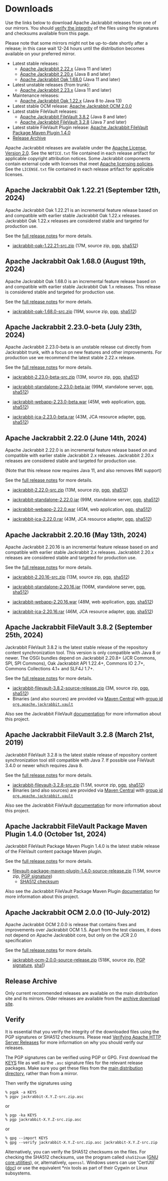 <!--
   Licensed to the Apache Software Foundation (ASF) under one or more
   contributor license agreements.  See the NOTICE file distributed with
   this work for additional information regarding copyright ownership.
   The ASF licenses this file to You under the Apache License, Version 2.0
   (the "License"); you may not use this file except in compliance with
   the License.  You may obtain a copy of the License at

       https://www.apache.org/licenses/LICENSE-2.0

   Unless required by applicable law or agreed to in writing, software
   distributed under the License is distributed on an "AS IS" BASIS,
   WITHOUT WARRANTIES OR CONDITIONS OF ANY KIND, either express or implied.
   See the License for the specific language governing permissions and
   limitations under the License.
-->

Downloads
=========

Use the links below to download Apache Jackrabbit releases from one of our
mirrors. You should [verify the integrity](#verify) of the files using
the signatures and checksums available from this page.

Please note that some mirrors might not be up-to-date shortly after a
release; in this case wait 12-24 hours until the distribution becomes available
on your preferred mirror.

* Latest stable releases:
    * [Apache Jackrabbit 2.22.x](#v2.22) (Java 11 and later)
    * [Apache Jackrabbit 2.20.x](#v2.20) (Java 8 and later)
    * [Apache Jackrabbit Oak 1.68.0](#latest) (Java 11 and later)
* Latest unstable releases (from trunk):
    * [Apache Jackrabbit 2.23.x](#v2.23) (Java 11 and later)
* Maintenance releases:
    * [Apache Jackrabbit Oak 1.22.x](#oak1.22) (Java 8 to Java 13)
* Latest stable OCM release: [Apache Jackrabbit OCM 2.0.0](#ocm)
* Latest stable FileVault releases:
    * [Apache Jackrabbit FileVault 3.8.2](#vlt) (Java 8 and later)
    * [Apache Jackrabbit FileVault 3.2.8](#vltjava7) (Java 7 and later)
* Latest stable FileVault Plugin release: [Apache Jackrabbit FileVault Package Maven Plugin 1.4.0](#vltplg)
* [Release Archive](#archive)

Apache Jackrabbit releases are available under the [Apache License, Version 2.0](https://www.apache.org/licenses/LICENSE-2.0).
See the `NOTICE.txt` file contained in each release artifact for applicable copyright attribution notices.
Some Jackrabbit components contain external code with licenses that meet [Apache licensing policies](https://www.apache.org/legal/resolved.html).
See the `LICENSE.txt` file contained in each release artifact for applicable licenses.




<a class='anchor' name='oak1.22'></a>
Apache Jackrabbit Oak 1.22.21 (September 12th, 2024)
----------------------------------------------------
Apache Jackrabbit Oak 1.22.21 is an incremental feature release based on
and compatible with earlier stable Jackrabbit Oak 1.22.x
releases. Jackrabbit Oak 1.22.x releases are considered stable and
targeted for production use.

See the [full release notes](https://downloads.apache.org/jackrabbit/oak/1.22.21/RELEASE-NOTES.txt) for more details.

* [jackrabbit-oak-1.22.21-src.zip](https://www.apache.org/dyn/closer.lua/jackrabbit/oak/1.22.21/jackrabbit-oak-1.22.21-src.zip)
    (17M, source zip, [pgp](https://downloads.apache.org/jackrabbit/oak/1.22.21/jackrabbit-oak-1.22.21-src.zip.asc), [sha512](https://downloads.apache.org/jackrabbit/oak/1.22.21/jackrabbit-oak-1.22.21-src.zip.sha512))




<a class='anchor' name='latest'></a>
Apache Jackrabbit Oak 1.68.0 (August 19th, 2024)
------------------------------------------------
Apache Jackrabbit Oak 1.68.0 is an incremental feature release based
on and compatible with earlier stable Jackrabbit Oak 1.x
releases. This release is considered stable and targeted for
production use.

See the [full release notes](https://downloads.apache.org/jackrabbit/oak/1.68.0/RELEASE-NOTES.txt) for more details.

* [jackrabbit-oak-1.68.0-src.zip](https://www.apache.org/dyn/closer.lua/jackrabbit/oak/1.68.0/jackrabbit-oak-1.68.0-src.zip)
    (19M, source zip, [pgp](https://downloads.apache.org/jackrabbit/oak/1.68.0/jackrabbit-oak-1.68.0-src.zip.asc), [sha512](https://downloads.apache.org/jackrabbit/oak/1.68.0/jackrabbit-oak-1.68.0-src.zip.sha512))




<a class='anchor' name='v2.23'></a>
Apache Jackrabbit 2.23.0-beta (July 23th, 2024)
-----------------------------------------------
Apache Jackrabbit 2.23.0-beta is an unstable release cut directly from
Jackrabbit trunk, with a focus on new features and other
improvements. For production use we recommend the latest stable 2.22.x
release.

See the [full release notes](https://downloads.apache.org/jackrabbit/2.23.0-beta/RELEASE-NOTES.txt) for more details.

* [jackrabbit-2.23.0-beta-src.zip](https://www.apache.org/dyn/closer.lua/jackrabbit/2.23.0-beta/jackrabbit-2.23.0-beta-src.zip)
    (13M, source zip, [pgp](https://downloads.apache.org/jackrabbit/2.23.0-beta/jackrabbit-2.23.0-beta-src.zip.asc), [sha512](https://downloads.apache.org/jackrabbit/2.23.0-beta/jackrabbit-2.23.0-beta-src.zip.sha512))

* [jackrabbit-standalone-2.23.0-beta.jar](https://www.apache.org/dyn/closer.lua/jackrabbit/2.23.0-beta/jackrabbit-standalone-2.23.0-beta.jar)
    (99M, standalone server, [pgp](https://downloads.apache.org/jackrabbit/2.23.0-beta/jackrabbit-standalone-2.23.0-beta.jar.asc), [sha512](https://downloads.apache.org/jackrabbit/2.23.0-beta/jackrabbit-standalone-2.23.0-beta.jar.sha512))

* [jackrabbit-webapp-2.23.0-beta.war](https://www.apache.org/dyn/closer.lua/jackrabbit/2.23.0-beta/jackrabbit-webapp-2.23.0-beta.war)
    (45M, web application, [pgp](https://downloads.apache.org/jackrabbit/2.23.0-beta/jackrabbit-webapp-2.23.0-beta.war.asc), [sha512](https://downloads.apache.org/jackrabbit/2.23.0-beta/jackrabbit-webapp-2.23.0-beta.war.sha512))

* [jackrabbit-jca-2.23.0-beta.rar](https://www.apache.org/dyn/closer.lua/jackrabbit/2.23.0-beta/jackrabbit-jca-2.23.0-beta.rar)
    (43M, JCA resource adapter, [pgp](https://downloads.apache.org/jackrabbit/2.23.0-beta/jackrabbit-jca-2.23.0-beta.rar.asc), [sha512](https://downloads.apache.org/jackrabbit/2.23.0-beta/jackrabbit-jca-2.23.0-beta.rar.sha512))





<a class='anchor' name='v2.22'></a>
Apache Jackrabbit 2.22.0 (June 14th, 2024)
------------------------------------------
Apache Jackrabbit 2.22.0 is an incremental feature release based on
and compatible with earlier stable Jackrabbit 2.x releases. Jackrabbit
2.20.x releases are considered stable and targeted for production use.

(Note that this release now requires Java 11, and also removes RMI support)

See the [full release notes](https://downloads.apache.org/jackrabbit/2.22.0/RELEASE-NOTES.txt) for more details.

* [jackrabbit-2.22.0-src.zip](https://www.apache.org/dyn/closer.lua/jackrabbit/2.22.0/jackrabbit-2.22.0-src.zip)
    (13M, source zip, [pgp](https://downloads.apache.org/jackrabbit/2.22.0/jackrabbit-2.22.0-src.zip.asc), [sha512](https://downloads.apache.org/jackrabbit/2.22.0/jackrabbit-2.22.0-src.zip.sha512))

* [jackrabbit-standalone-2.22.0.jar](https://www.apache.org/dyn/closer.lua/jackrabbit/2.22.0/jackrabbit-standalone-2.22.0.jar)
    (99M, standalone server, [pgp](https://downloads.apache.org/jackrabbit/2.22.0/jackrabbit-standalone-2.22.0.jar.asc), [sha512](https://downloads.apache.org/jackrabbit/2.22.0/jackrabbit-standalone-2.22.0.jar.sha512))

* [jackrabbit-webapp-2.22.0.war](https://www.apache.org/dyn/closer.lua/jackrabbit/2.22.0/jackrabbit-webapp-2.22.0.war)
    (45M, web application, [pgp](https://downloads.apache.org/jackrabbit/2.22.0/jackrabbit-webapp-2.22.0.war.asc), [sha512](https://downloads.apache.org/jackrabbit/2.22.0/jackrabbit-webapp-2.22.0.war.sha512))

* [jackrabbit-jca-2.22.0.rar](https://www.apache.org/dyn/closer.lua/jackrabbit/2.22.0/jackrabbit-jca-2.22.0.rar)
    (43M, JCA resource adapter, [pgp](https://downloads.apache.org/jackrabbit/2.22.0/jackrabbit-jca-2.22.0.rar.asc), [sha512](https://downloads.apache.org/jackrabbit/2.22.0/jackrabbit-jca-2.22.0.rar.sha512))




<a class='anchor' name='v2.20'></a>
Apache Jackrabbit 2.20.16 (May 13th, 2024)
------------------------------------------
Apache Jackrabbit 2.20.16 is an incremental feature release based on
and compatible with earlier stable Jackrabbit 2.x releases. Jackrabbit
2.20.x releases are considered stable and targeted for production use.

See the [full release notes](https://downloads.apache.org/jackrabbit/2.20.16/RELEASE-NOTES.txt) for more details.

* [jackrabbit-2.20.16-src.zip](https://www.apache.org/dyn/closer.lua/jackrabbit/2.20.16/jackrabbit-2.20.16-src.zip)
    (13M, source zip, [pgp](https://downloads.apache.org/jackrabbit/2.20.16/jackrabbit-2.20.16-src.zip.asc), [sha512](https://downloads.apache.org/jackrabbit/2.20.16/jackrabbit-2.20.16-src.zip.sha512))

* [jackrabbit-standalone-2.20.16.jar](https://www.apache.org/dyn/closer.lua/jackrabbit/2.20.16/jackrabbit-standalone-2.20.16.jar)
    (106M, standalone server, [pgp](https://downloads.apache.org/jackrabbit/2.20.16/jackrabbit-standalone-2.20.16.jar.asc), [sha512](https://downloads.apache.org/jackrabbit/2.20.16/jackrabbit-standalone-2.20.16.jar.sha512))

* [jackrabbit-webapp-2.20.16.war](https://www.apache.org/dyn/closer.lua/jackrabbit/2.20.16/jackrabbit-webapp-2.20.16.war)
    (48M, web application, [pgp](https://downloads.apache.org/jackrabbit/2.20.16/jackrabbit-webapp-2.20.16.war.asc), [sha512](https://downloads.apache.org/jackrabbit/2.20.16/jackrabbit-webapp-2.20.16.war.sha512))

* [jackrabbit-jca-2.20.16.rar](https://www.apache.org/dyn/closer.lua/jackrabbit/2.20.16/jackrabbit-jca-2.20.16.rar)
    (46M, JCA resource adapter, [pgp](https://downloads.apache.org/jackrabbit/2.20.16/jackrabbit-jca-2.20.16.rar.asc), [sha512](https://downloads.apache.org/jackrabbit/2.20.16/jackrabbit-jca-2.20.16.rar.sha512))




<a class='anchor' name='vlt'></a>
Apache Jackrabbit FileVault 3.8.2 (September 25th, 2024)
------------------------------------------------------
Jackrabbit FileVault 3.8.2 is the latest stable release of the repository content synchronization tool. This version is only compatible with Java 8 or newer. The OSGi bundles depend on Jackrabbit 2.20.8+ (JCR Commons, SPI, SPI Commons), Oak Jackrabbit API 1.22.4+, Commons IO 2.7+, Commons Collections 4.1+ and SLF4J 1.7+.

See the [full release notes](https://downloads.apache.org/jackrabbit/filevault/3.8.2/RELEASE-NOTES.txt) for more details.

* [jackrabbit-filevault-3.8.2-source-release.zip](https://www.apache.org/dyn/closer.lua/jackrabbit/filevault/3.8.2/jackrabbit-filevault-3.8.2-source-release.zip)
    (3M, source zip, [pgp](https://downloads.apache.org/jackrabbit/filevault/3.8.2/jackrabbit-filevault-3.8.2-source-release.zip.asc), [sha512](https://downloads.apache.org/jackrabbit/filevault/3.8.2/jackrabbit-filevault-3.8.2-source-release.zip.sha512))
* Binaries (and also sources) are provided via [Maven Central](https://central.sonatype.org/) with [group id `org.apache.jackrabbit.vault`](https://repo1.maven.org/maven2/org/apache/jackrabbit/vault/)

Also see the Jackrabbit FileVault [documentation](/filevault/index.html) for more information about this project.




<a class='anchor' name='vltjava7'></a>
Apache Jackrabbit FileVault 3.2.8 (March 21st, 2019)
--------------------------------------------------
Jackrabbit FileVault 3.2.8 is the latest stable release of repository content synchronization tool still compatible with Java 7. If possible use FileVault 3.4.0 or newer which requires Java 8.

See the [full release notes](https://downloads.apache.org/jackrabbit/filevault/3.2.8/RELEASE-NOTES.txt) for more details.

* [jackrabbit-filevault-3.2.8-src.zip](https://www.apache.org/dyn/closer.lua/jackrabbit/filevault/3.2.8/jackrabbit-filevault-3.2.8-src.zip)
    (1.5M, source zip, [pgp](https://downloads.apache.org/jackrabbit/filevault/3.2.8/jackrabbit-filevault-3.2.8-src.zip.asc), [sha512](https://downloads.apache.org/jackrabbit/filevault/3.2.8/jackrabbit-filevault-3.2.8-src.zip.sha512))
* Binaries (and also sources) are provided via [Maven Central](https://central.sonatype.org/) with [group id `org.apache.jackrabbit.vault`](https://repo1.maven.org/maven2/org/apache/jackrabbit/vault/)

Also see the Jackrabbit FileVault [documentation](/filevault/index.html) for more information about this project.




<a class='anchor' name='vltplg'></a>
Apache Jackrabbit FileVault Package Maven Plugin 1.4.0 (October 1st, 2024)
------------------------------------------------------------------------
Jackrabbit FileVault Package Maven Plugin 1.4.0 is the latest stable release of the FileVault content package Maven plugin.

See the [full release notes](https://downloads.apache.org/jackrabbit/filevault-package-maven-plugin/1.4.0/RELEASE-NOTES.md) for more details.

* [filevault-package-maven-plugin-1.4.0-source-release.zip](https://www.apache.org/dyn/closer.lua/jackrabbit/filevault-package-maven-plugin/1.4.0/filevault-package-maven-plugin-1.4.0-source-release.zip)
    (1.5M, source zip, [PGP signature](https://downloads.apache.org/jackrabbit/filevault-package-maven-plugin/1.4.0/filevault-package-maven-plugin-1.4.0-source-release.zip.asc))
    * [SHA512 checksum](https://downloads.apache.org/jackrabbit/filevault-package-maven-plugin/1.4.0/filevault-package-maven-plugin-1.4.0-source-release.zip.sha512)

Also see the Jackrabbit FileVault Package Maven Plugin [documentation](/filevault-package-maven-plugin/index.html) for more information about this project.




<a class='anchor' name='ocm'></a>
Apache Jackrabbit OCM 2.0.0 (10-July-2012)
------------------------------------------
Apache Jackrabbit OCM 2.0.0  is release that contains fixes and improvements over Jackrabbit OCM 1.5.
Apart from the test classes, it does not depend on Apache Jackrabbit core, but only on the JCR 2.0 specification

See the [full release notes](https://downloads.apache.org/jackrabbit/ocm/2.0.0/RELEASE-NOTES.txt) for more details.

* [jackrabbit-ocm-2.0.0-source-release.zip](https://www.apache.org/dyn/closer.lua/jackrabbit/ocm/2.0.0/jackrabbit-ocm-2.0.0-source-release.zip)
    (518K, source zip, [PGP signature](https://downloads.apache.org/jackrabbit/ocm/2.0.0/jackrabbit-ocm-2.0.0-source-release.zip.asc), [sha1](https://downloads.apache.org/jackrabbit/ocm/2.0.0/jackrabbit-ocm-2.0.0-source-release.zip.sha1))


<a class='anchor' name='archive'></a>
Release Archive
---------------
Only current recommended releases are available on the main distribution
site and its mirrors. Older releases are available from the [archive download site](http://archive.apache.org/dist/jackrabbit/).


<a class='anchor' name='verify'></a>
Verify
------

It is essential that you verify the integrity of the downloaded files using the PGP signatures or SHA512 checksums.
Please read [Verifying Apache HTTP Server Releases](http://httpd.apache.org/dev/verification.html) for more information
on why you should verify our releases.

The PGP signatures can be verified using PGP or GPG. First download the [KEYS](https://downloads.apache.org/jackrabbit/KEYS)
file as well as the `.asc` signature files for the relevant release packages. Make sure you get these files from
the [main distribution directory](https://downloads.apache.org/jackrabbit/), rather than from a mirror.

Then verify the signatures using

    % pgpk -a KEYS
    % pgpv jackrabbit-X.Y.Z-src.zip.asc

or

    % pgp -ka KEYS
    % pgp jackrabbit-X.Y.Z-src.zip.asc

or

    % gpg --import KEYS
    % gpg --verify jackrabbit-X.Y.Z-src.zip.asc jackrabbit-X.Y.Z-src.zip


Alternatively, you can verify the SHA512 checksums on the files. For checking the SHA512 checksums, use the program
called `sha512sum` ([GNU core utilities](http://www.gnu.org/software/coreutils/)), or, alternatively, `openssl`.
Windows users can use 'CertUtil` ([doc](https://docs.microsoft.com/en-us/windows-server/administration/windows-commands/certutil))
or use the equivalent *nix tools as part of their Cygwin or Linux subsystems.
